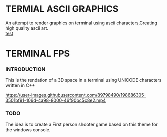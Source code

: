 


# TERMIAL ASCII GRAPHICS
An attempt to render graphics on terminal using ascii characters,Creating high quality ascii art.  
[test](tmp/moon450x510test.jpeg)

# TERMINAL FPS

### INTRODUCTION
This is the rendation of a 3D space in a terminal using UNICODE characters written in C++

https://user-images.githubusercontent.com/89798490/198686305-3501bf91-106d-4a98-8000-46f90bc5c8e2.mp4

### TODO
The idea is to create a First person shooter game based on this theme for the windows console.

